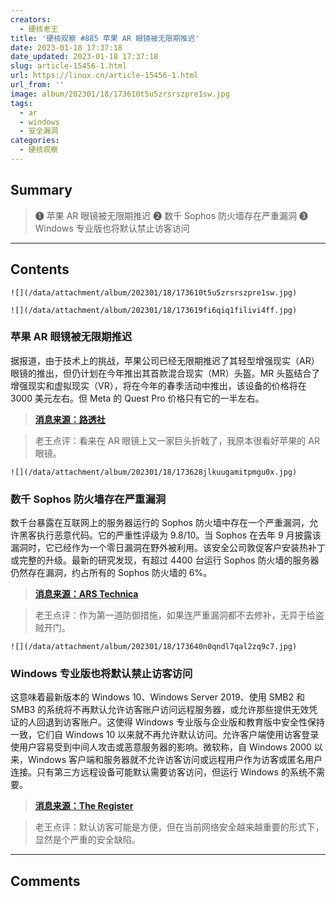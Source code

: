```yaml
---
creators:
  - 硬核老王
title: '硬核观察 #885 苹果 AR 眼镜被无限期推迟'
date: 2023-01-18 17:37:18
date_updated: 2023-01-18 17:37:18
slug: article-15456-1.html
url: https://linux.cn/article-15456-1.html
url_from: ''
image: album/202301/18/173610t5u5zrsrszpre1sw.jpg
tags:
  - ar
  - windows
  - 安全漏洞
categories:
  - 硬核观察
---
```


## Summary

> ❶ 苹果 AR 眼镜被无限期推迟
> ❷ 数千 Sophos 防火墙存在严重漏洞
> ❸ Windows 专业版也将默认禁止访客访问

***

<!-- more -->

## Contents

`![](/data/attachment/album/202301/18/173610t5u5zrsrszpre1sw.jpg)`

`![](/data/attachment/album/202301/18/173619fi6qiq1filivi4ff.jpg)`

### 苹果 AR 眼镜被无限期推迟

据报道，由于技术上的挑战，苹果公司已经无限期推迟了其轻型增强现实（AR）眼镜的推出，但仍计划在今年推出其首款混合现实（MR）头盔。MR 头盔结合了增强现实和虚拟现实（VR），将在今年的春季活动中推出，该设备的价格将在 3000 美元左右。但 Meta 的 Quest Pro 价格只有它的一半左右。

> 
> **[消息来源：路透社](https://www.reuters.com/technology/apple-indefinitely-postpones-launch-ar-glasses-bloomberg-news-2023-01-18/)**
> 
> 
> 

> 
> 老王点评：看来在 AR 眼镜上又一家巨头折戟了，我原本很看好苹果的 AR 眼镜。
> 
> 
> 

`![](/data/attachment/album/202301/18/173628jlkuugamitpmgu0x.jpg)`

### 数千 Sophos 防火墙存在严重漏洞

数千台暴露在互联网上的服务器运行的 Sophos 防火墙中存在一个严重漏洞，允许黑客执行恶意代码。它的严重性评级为 9.8/10。当 Sophos 在去年 9 月披露该漏洞时，它已经作为一个零日漏洞在野外被利用。该安全公司敦促客户安装热补丁或完整的升级。最新的研究发现，有超过 4400 台运行 Sophos 防火墙的服务器仍然存在漏洞，约占所有的 Sophos 防火墙的 6%。

> 
> **[消息来源：ARS Technica](https://arstechnica.com/information-technology/2023/01/more-than-4400-sophos-firewall-servers-remain-vulnerable-to-critical-exploits/)**
> 
> 
> 

> 
> 老王点评：作为第一道防御措施，如果连严重漏洞都不去修补，无异于给盗贼开门。
> 
> 
> 

`![](/data/attachment/album/202301/18/173640n0qndl7qal2zq9c7.jpg)`

### Windows 专业版也将默认禁止访客访问

这意味着最新版本的 Windows 10、Windows Server 2019、使用 SMB2 和 SMB3 的系统将不再默认允许访客账户访问远程服务器，或允许那些提供无效凭证的人回退到访客账户。这使得 Windows 专业版与企业版和教育版中安全性保持一致，它们自 Windows 10 以来就不再允许默认访问。允许客户端使用访客登录使用户容易受到中间人攻击或恶意服务器的影响。微软称，自 Windows 2000 以来，Windows 客户端和服务器就不允许访客访问或远程用户作为访客或匿名用户连接。只有第三方远程设备可能默认需要访客访问，但运行 Windows 的系统不需要。

> 
> **[消息来源：The Register](https://www.theregister.com/2023/01/17/microsoft_windows_pro_guest)**
> 
> 
> 

> 
> 老王点评：默认访客可能是方便，但在当前网络安全越来越重要的形式下，显然是个严重的安全缺陷。
> 
> 
>

***

## Comments
